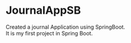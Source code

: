 # JournalAppSB
Created a journal Application using SpringBoot.
<br>
It is my first project in Spring Boot.
